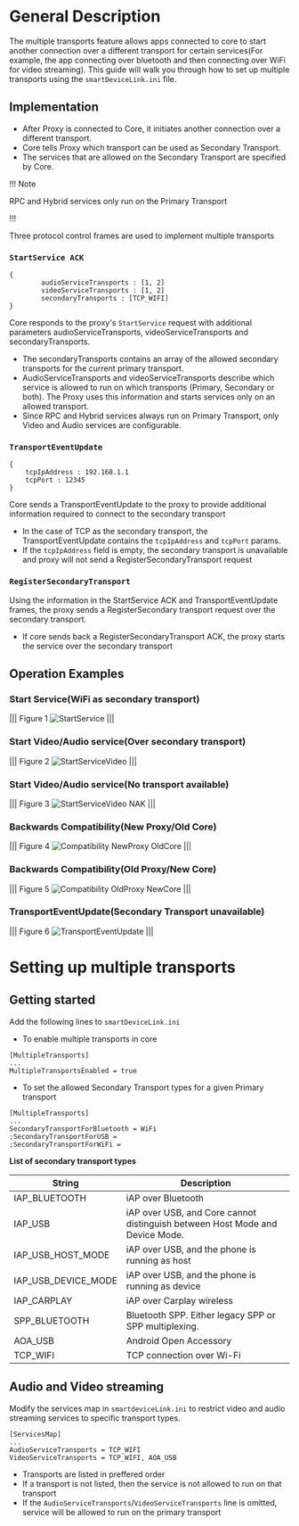 # General Description

The multiple transports feature allows apps connected to core to start another connection over a different transport for certain services(For example, the app connecting over bluetooth and then connecting over WiFi for video streaming). This guide will walk you through how to set up multiple transports using the `smartDeviceLink.ini` file.

## Implementation
- After Proxy is connected to Core, it initiates another connection over a different transport.
- Core tells Proxy which transport can be used as Secondary Transport.
- The services that are allowed on the Secondary Transport are specified by Core.

!!! Note

RPC and Hybrid services only run on the Primary Transport

!!!

Three protocol control frames are used to implement multiple transports

### `StartService ACK`
```
{
    	audioServiceTransports : [1, 2]
    	videoServiceTransports : [1, 2]
    	secondaryTransports : [TCP_WIFI]
}
```

Core responds to the proxy's `StartService` request with additional parameters audioServiceTransports, videoServiceTransports and secondaryTransports.   

- The secondaryTransports contains an array of the allowed secondary transports for the current primary transport. 
- AudioServiceTransports and videoServiceTransports describe which service is allowed to run on which transports (Primary, Secondary or both). The Proxy uses this information and starts services only on an allowed transport.
- Since RPC and Hybrid services always run on Primary Transport, only Video and Audio services are configurable.

### `TransportEventUpdate`
```
{
    tcpIpAddress : 192.168.1.1
    tcpPort : 12345
}
```

Core sends a TransportEventUpdate to the proxy to provide additional information required to connect to the secondary transport  

- In the case of TCP as the secondary transport, the TransportEventUpdate contains the `tcpIpAddress` and `tcpPort` params.
- If the `tcpIpAddress` field is empty, the secondary transport is unavailable and proxy will not send a RegisterSecondaryTransport request 

### `RegisterSecondaryTransport`

Using the information in the StartService ACK and TransportEventUpdate frames, the proxy sends a RegisterSecondary transport request over the secondary transport.  

- If core sends back a RegisterSecondaryTransport ACK, the proxy starts the service over the secondary transport

## Operation Examples
### Start Service(WiFi as secondary transport)  

|||
Figure 1
![StartService](./assets/StartService.png)
|||

### Start Video/Audio service(Over secondary transport)  

|||
Figure 2
![StartServiceVideo](./assets/StartServiceVideo.png)
|||

### Start Video/Audio service(No transport available)  

|||
Figure 3
![StartServiceVideo NAK](./assets/StartServiceNAK_Video.png)
|||

### Backwards Compatibility(New Proxy/Old Core)  

|||
Figure 4
![Compatibility NewProxy OldCore](./assets/Compatibility_NP_OC.png)
|||

### Backwards Compatibility(Old Proxy/New Core)  

|||
Figure 5
![Compatibility OldProxy NewCore](./assets/Compatibility_OP_NC.png)
|||

### TransportEventUpdate(Secondary Transport unavailable)  

|||
Figure 6
![TransportEventUpdate](./assets/TransportEventUpdate_Disconnected.png)
|||

# Setting up multiple transports

## Getting started

Add the following lines to `smartDeviceLink.ini`

- To enable multiple transports in core

```
[MultipleTransports]
...
MultipleTransportsEnabled = true
```

- To set the allowed Secondary Transport types for a given Primary transport

```
[MultipleTransports]
...
SecondaryTransportForBluetooth = WiFi
;SecondaryTransportForUSB =
;SecondaryTransportForWiFi =
```

**List of secondary transport types**

| String | Description |
| ------ | ----------- |
|IAP_BLUETOOTH |	iAP over Bluetooth|
|IAP_USB |	iAP over USB, and Core cannot distinguish between Host Mode and Device Mode.|
|IAP_USB_HOST_MODE |	iAP over USB, and the phone is running as host|
|IAP_USB_DEVICE_MODE |	iAP over USB, and the phone is running as device|
|IAP_CARPLAY|	iAP over Carplay wireless|
|SPP_BLUETOOTH|	Bluetooth SPP. Either legacy SPP or SPP multiplexing.|
|AOA_USB|	Android Open Accessory|
|TCP_WIFI|	TCP connection over Wi-Fi|


## Audio and Video streaming

Modify the services map in `smartdeviceLink.ini` to restrict video and audio streaming services to specific transport types.

```
[ServicesMap]
...
AudioServiceTransports = TCP_WIFI
VideoServiceTransports = TCP_WIFI, AOA_USB
```
- Transports are listed in preffered order
- If a transport is not listed, then the service is not allowed to run on that transport
- If the `AudioServiceTransports`/`VideoServiceTransports` line is omitted, service will be allowed to run on the primary transport
